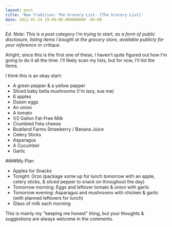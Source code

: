 ```yaml
---
layout: post
title: 'New Tradition: The Grocery List. [The Grocery List]'
date: 2012-01-24 19:49:00.000000000 -05:00
---
```

*Ed. Note: This is a post category I'm trying to start, as a form of public disclosure, listing items I bought at the grocery store, available publicly for your reference or critique.*

Alright, since this is the first one of these, I haven't quite figured out how I'm going to do it all the time. I'll likely scan my lists, but for now, I'll list the items.

I think this is an okay start:

* A green pepper &amp; a yellow pepper
* Sliced baby bella mushrooms (I'm lazy, sue me)
* 6  apples 
* Dozen eggs
* An onion
* A tomato
* 1/2 Gallon Fat-Free Milk
* Crumbled Feta cheese
* Boatland Farms Strawberry / Banana Juice
* Celery Sticks
* Asparagus
* A Cucumber
* Garlic

####My Plan
* Apples for Snacks
* Tonight: Orzo (package some up for lunch tomorrow with an apple, celery sticks, &amp; sliced pepper to snack on throughout the day)
* Tomorrow morning: Eggs and leftover tomato &amp; onion with garlic
* Tomorrow evening: Asparagus and mushrooms with chicken &amp; garlic (with planned leftovers for lunch)
* Glass of milk each morning

This is mainly my "keeping me honest" thing, but your thoughts &amp; suggestions are always welcome in the comments.
